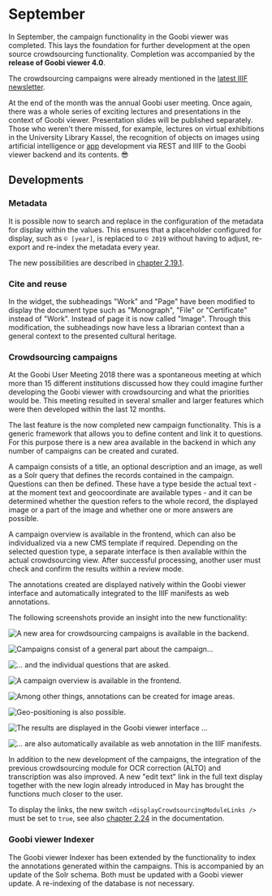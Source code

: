 # September

In September, the campaign functionality in the Goobi viewer was completed. This lays the foundation for further development at the open source crowdsourcing functionality. Completion was accompanied by the **release of Goobi viewer 4.0**.

The crowdsourcing campaigns were already mentioned in the [latest IIIF newsletter](https://iiif.io/news/2019/10/02/newsletter/#crowdsourcing-campaigns-with-the-goobi-viewer).

At the end of the month was the annual Goobi user meeting. Once again, there was a whole series of exciting lectures and presentations in the context of Goobi viewer. Presentation slides will be published separately. Those who weren't there missed, for example, lectures on virtual exhibitions in the University Library Kassel, the recognition of objects on images using artificial intelligence or [app](https://github.com/atopion/cuby) development via REST and IIIF to the Goobi viewer backend and its contents. :sunglasses:&#x20;

## Developments

### Metadata

It is possible now to search and replace in the configuration of the metadata for display within the values. This ensures that a placeholder configured for display, such as `© [year]`, is replaced to `© 2019` without having to adjust, re-export and re-index the metadata every year.

The new possibilities are described in [chapter 2.19.1](https://docs.intranda.com/goobi-viewer-en/2/2.19/2.19.1).

### Cite and reuse

In the widget, the subheadings "Work" and "Page" have been modified to display the document type such as "Monograph", "File" or "Certificate" instead of "Work". Instead of page it is now called "Image". Through this modification, the subheadings now have less a librarian context than a general context to the presented cultural heritage.

### Crowdsourcing campaigns

At the Goobi User Meeting 2018 there was a spontaneous meeting at which more than 15 different institutions discussed how they could imagine further developing the Goobi viewer with crowdsourcing and what the priorities would be. This meeting resulted in several smaller and larger features which were then developed within the last 12 months.

The last feature is the now completed new campaign functionality. This is a generic framework that allows you to define content and link it to questions. For this purpose there is a new area available in the backend in which any number of campaigns can be created and curated.

A campaign consists of a title, an optional description and an image, as well as a Solr query that defines the records contained in the campaign. Questions can then be defined. These have a type beside the actual text - at the moment text and geocoordinate are available types - and it can be determined whether the question refers to the whole record, the displayed image or a part of the image and whether one or more answers are possible.

A campaign overview is available in the frontend, which can also be individualized via a new CMS template if required. Depending on the selected question type, a separate interface is then available within the actual crowdsourcing view. After successful processing, another user must check and confirm the results within a review mode.

The annotations created are displayed natively within the Goobi viewer interface and automatically integrated to the IIIF manifests as web annotations.

The following screenshots provide an insight into the new functionality:

![A new area for crowdsourcing campaigns is available in the backend.](../.gitbook/assets/2019-09-campaigns\_1.png)

![Campaigns consist of a general part about the campaign...](../.gitbook/assets/2019-09-campaigns\_2.png)

![... and the individual questions that are asked.](../.gitbook/assets/2019-09-campaigns\_3.png)

![A campaign overview is available in the frontend.](../.gitbook/assets/2019-09-campaigns\_4.png)

![Among other things, annotations can be created for image areas.](../.gitbook/assets/2019-09-campaigns\_5.png)

![Geo-positioning is also possible.](../.gitbook/assets/2019-09-campaigns\_6.png)

![The results are displayed in the Goobi viewer interface ...](../.gitbook/assets/2019-09-campaigns\_8.png)

![... are also automatically available as web annotation in the IIIF manifests.](../.gitbook/assets/2019-09-campaigns\_7.png)

In addition to the new development of the campaigns, the integration of the previous crowdsourcing module for OCR correction (ALTO) and transcription was also improved. A new "edit text" link in the full text display together with the new login already introduced in May has brought the functions much closer to the user.

To display the links, the new switch `<displayCrowdsourcingModuleLinks />` must be set to `true`, see also [chapter 2.24](https://docs.intranda.com/goobi-viewer-en/2/2.24) in the documentation.

### Goobi viewer Indexer&#x20;

The Goobi viewer Indexer has been extended by the functionality to index the annotations generated within the campaigns. This is accompanied by an update of the Solr schema. Both must be updated with a Goobi viewer update. A re-indexing of the database is not necessary.
